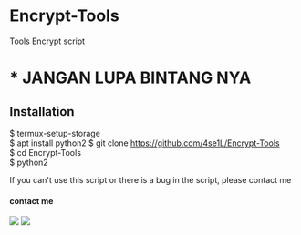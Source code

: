 # Encrypt-Tools
Tools Encrypt script

# * JANGAN LUPA BINTANG NYA
## Installation
$ termux-setup-storage <br>
$ apt install python2
$ git clone https://github.com/4se1L/Encrypt-Tools <br>
$ cd Encrypt-Tools <br>
$ python2 <br>

If you can't use this script or there is a bug in the script, please contact me
#### contact me
[![](https://img.shields.io/badge/Github-black?logo=Github&logoColor=black&labelColor=white)](https://www.github.com/4se1L)
[![](https://img.shields.io/badge/Whatsapp-CHAT-red?logo=Whatsapp&logoColor=Brightgreen&labelColor=white)](https://wa.me/6285text=Asalamualaikum+bang)
#

